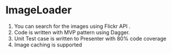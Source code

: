 # ImageLoader
1. You can search for the images using Flickr API .
2. Code is written with MVP pattern using Dagger.
3. Unit Test case is written to Presenter with 80% code coverage 
4. Image caching is supported
